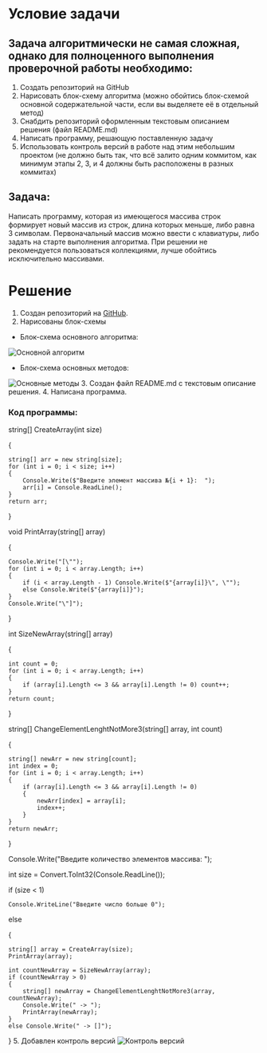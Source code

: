 # Условие задачи
## Задача алгоритмически не самая сложная, однако для полноценного выполнения проверочной работы необходимо:

1. Создать репозиторий на GitHub
2. Нарисовать блок-схему алгоритма (можно обойтись блок-схемой основной содержательной части, если вы выделяете её в отдельный метод)
3. Снабдить репозиторий оформленным текстовым описанием решения (файл README.md)
4. Написать программу, решающую поставленную задачу
5. Использовать контроль версий в работе над этим небольшим проектом (не должно быть так, что всё залито одним коммитом, как минимум этапы 2, 3, и 4 должны быть расположены в разных коммитах)
## Задача:

Написать программу, которая из имеющегося массива строк формирует новый массив из строк, длина которых меньше, либо равна 3 символам. Первоначальный массив можно ввести с клавиатуры, либо задать на старте выполнения алгоритма. При решении не рекомендуется пользоваться коллекциями, лучше обойтись исключительно массивами.
# Решение
1. Создан репозиторий на [GitHub](https://github.com/Ilya-Kolotov/Final_Homework_1.git).
2. Нарисованы блок-схемы
+ Блок-схема основного алгоритма:

![Основной алгоритм](Block_Scheme.png)
+ Блок-схема основных методов:

![Основные методы](Block_Scheme_Main_Methods.png)
3. Создан файл README.md с текстовым описание решения.
4. Написана программа.
### Код программы:
string[] CreateArray(int size)

{

    string[] arr = new string[size];    
    for (int i = 0; i < size; i++)
    {
        Console.Write($"Введите элемент массива №{i + 1}:  ");
        arr[i] = Console.ReadLine();
    }
    return arr;
}

void PrintArray(string[] array)

{

    Console.Write("[\"");
    for (int i = 0; i < array.Length; i++)
    {
        if (i < array.Length - 1) Console.Write($"{array[i]}\", \"");
        else Console.Write($"{array[i]}");
    }
    Console.Write("\"]");

}

int SizeNewArray(string[] array)

{

    int count = 0;
    for (int i = 0; i < array.Length; i++)
    {
        if (array[i].Length <= 3 && array[i].Length != 0) count++;
    }
    return count;
}

string[] ChangeElementLenghtNotMore3(string[] array, int count)

{

    string[] newArr = new string[count];
    int index = 0;
    for (int i = 0; i < array.Length; i++)
    {
        if (array[i].Length <= 3 && array[i].Length != 0)
        {
            newArr[index] = array[i];
            index++;
        }
    }
    return newArr;
}

Console.Write("Введите количество элементов массива: ");

int size = Convert.ToInt32(Console.ReadLine());

if (size < 1)

    Console.WriteLine("Введите число больше 0");
else

{

    string[] array = CreateArray(size);
    PrintArray(array);

    int countNewArray = SizeNewArray(array);
    if (countNewArray > 0)
    {
        string[] newArray = ChangeElementLenghtNotMore3(array, countNewArray);
        Console.Write(" -> ");
        PrintArray(newArray);
    }
    else Console.Write(" -> []");
}
5. Добавлен контроль версий
![Контроль версий](Screenshot_GitLog.jpg)
